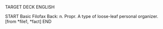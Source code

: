 TARGET DECK
ENGLISH

START
Basic
Filofax
Back: n. Propr. A type of loose-leaf personal organizer. [from *file1, *fact]
END
